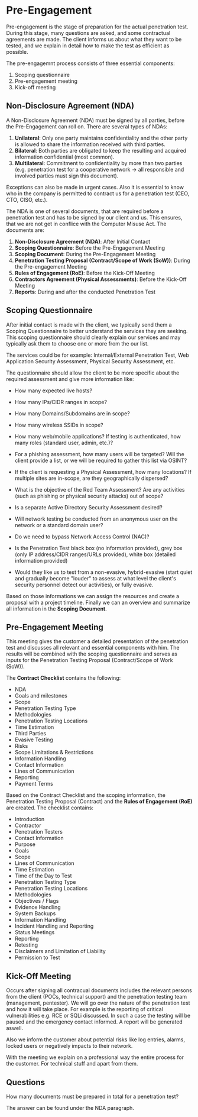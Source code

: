 # Pre-Engagement
Pre-engagement is the stage of preparation for the actual penetration test. During this stage, many questions are asked, and some contractual agreements are made. The client informs us about what they want to be tested, and we explain in detail how to make the test as efficient as possible.

The pre-engagemnt process consists of three essential components:
1. Scoping questionnaire
2. Pre-engagement meeting
3. Kick-off meeting

## Non-Disclosure Agreement (NDA)
A Non-Disclosure Agreement (NDA) must be signed by all parties, before the Pre-Engagement can roll on. There are several types of NDAs:
1. **Unilateral**: Only one party maintains confidentiality and the other party is allowed to share the information received with third parties.
2. **Bilateral**: Both parties are obligated to keep the resulting and acquired information confidential (most common).
3. **Multilateral**: Commitment to confidentiality by more than two parties (e.g. penetration test for a cooperative network -> all responsible and involved parties must sign this document).

Exceptions can also be made in urgent cases. Also it is essential to know who in the company is permitted to contract us for a penetration test (CEO, CTO, CISO, etc.).

The NDA is one of several documents, that are required before a penetration test and has to be signed by our client and us. This ensures, that we are not get in conflice with the Computer Misuse Act. The documents are:
1. **Non-Disclosure Agreement (NDA)**: After Initial Contact
2. **Scoping Questionnaire**: Before the Pre-Engagement Meeting
3. **Scoping Document**: During the Pre-Engagement Meeting
4. **Penetration Testing Proposal (Contract/Scope of Work (SoW))**: During the Pre-engagement Meeting
5. **Rules of Engagement (RoE)**: Before the Kick-Off Meeting
6. **Contractors Agreement (Physical Assessments)**: Before the Kick-Off Meeting
7. **Reports**: During and after the conducted Penetration Test

## Scoping Questionnaire
After initial contact is made with the client, we typically send them a Scoping Questionnaire to better understand the services they are seeking. This scoping questionnaire should clearly explain our services and may typically ask them to choose one or more from the our list.

The services could be for example: Internal/External Penetration Test, Web Application Security Assessment, Physical Security Assessment, etc.

The questionnaire should allow the client to be more specific about the required assessment and give more information like:
* How many expected live hosts?	
* How many IPs/CIDR ranges in scope?	
* How many Domains/Subdomains are in scope?	
* How many wireless SSIDs in scope?	
* How many web/mobile applications? If testing is authenticated, how many roles (standard user, admin, etc.)?	
* For a phishing assessment, how many users will be targeted? Will the client provide a list, or we will be required to gather this list via OSINT?	
* If the client is requesting a Physical Assessment, how many locations? If multiple sites are in-scope, are they geographically dispersed?	
* What is the objective of the Red Team Assessment? Are any activities (such as phishing or physical security attacks) out of scope?	
* Is a separate Active Directory Security Assessment desired?	
* Will network testing be conducted from an anonymous user on the network or a standard domain user?	
* Do we need to bypass Network Access Control (NAC)?

* Is the Penetration Test black box (no information provided), grey box (only IP address/CIDR ranges/URLs provided), white box (detailed information provided)
* Would they like us to test from a non-evasive, hybrid-evasive (start quiet and gradually become "louder" to assess at what level the client's security personnel detect our activities), or fully evasive.

Based on those informations we can assign the resources and create a proposal with a project timeline. Finally we can an overview and summarize all information in the **Scoping Document**.

## Pre-Engagement Meeting
This meeting gives the customer a detailed presentation of the penetration test and discusses all relevant and essential components with him. The results will be combined with the scoping questionnaire and serves as inputs for the Penetration Testing Proposal (Contract/Scope of Work (SoW)).

The **Contract Checklist** contains the following:
* NDA
* Goals and milestones
* Scope
* Penetration Testing Type
* Methodologies
* Penetration Testing Locations
* Time Estimation
* Third Parties
* Evasive Testing
* Risks
* Scope Limitations & Restrictions
* Information Handling
* Contact Information
* Lines of Communication
* Reporting
* Payment Terms

Based on the Contract Checklist and the scoping information, the Penetration Testing Proposal (Contract) and the **Rules of Engagement (RoE)** are created. The checklist contains:
* Introduction
* Contractor
* Penetration Testers
* Contact Information
* Purpose
* Goals
* Scope
* Lines of Communication
* Time Estimation
* Time of the Day to Test
* Penetration Testing Type
* Penetration Testing Locations
* Methodologies
* Objectives / Flags
* Evidence Handling
* System Backups
* Information Handling
* Incident Handling and Reporting
* Status Meetings
* Reporting
* Retesting
* Disclaimers and Limitation of Liability
* Permission to Test

## Kick-Off Meeting
Occurs after signing all contracual documents includes the relevant persons from the client (POCs, technical support) and the penetration testing team (management, pentester). We will go over the nature of the penetration test and how it will take place. For example is the reporting of critical vulnerabilities e.g. RCE or SQLi discussed. In such a case the testing will be paused and the emergency contact informed. A report will be generated aswell.

Also we inform the customer about potential risks like log entries, alarms, locked users or negatively impacts to their network.

With the meeting we explain on a professional way the entire process for the customer. For technical stuff and apart from them.

## Questions
How many documents must be prepared in total for a penetration test?

The answer can be found under the NDA paragraph.
